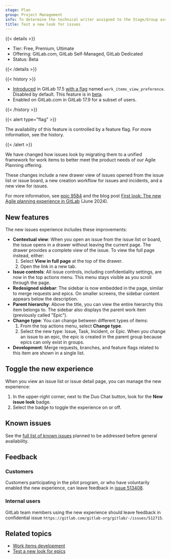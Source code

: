 ```yaml
---
stage: Plan
group: Project Management
info: To determine the technical writer assigned to the Stage/Group associated with this page, see https://handbook.gitlab.com/handbook/product/ux/technical-writing/#assignments
title: Test a new look for issues
---
```


{{< details >}}

- Tier: Free, Premium, Ultimate
- Offering: GitLab.com, GitLab Self-Managed, GitLab Dedicated
- Status: Beta

{{< /details >}}

{{< history >}}

- [Introduced](https://gitlab.com/groups/gitlab-org/-/epics/9584) in GitLab 17.5 [with a flag](../../../administration/feature_flags.md) named `work_items_view_preference`. Disabled by default. This feature is in [beta](../../../policy/development_stages_support.md#beta).
- Enabled on GitLab.com in GitLab 17.9 for a subset of users.

{{< /history >}}

{{< alert type="flag" >}}

The availability of this feature is controlled by a feature flag.
For more information, see the history.

{{< /alert >}}

<!-- When issues as work items are generally available and `work_items_view_preference` flag is removed,
incorporate this content into issues/index.md or managing_issues.md and redirect this page there -->

We have changed how issues look by migrating them to a unified framework for work items to better
meet the product needs of our Agile Planning offering.

These changes include a new drawer view of issues opened from the issue list or issue board, a new creation workflow for issues and incidents, and a new view for issues.

For more information, see [epic 9584](https://gitlab.com/groups/gitlab-org/-/epics/9584) and the
blog post
[First look: The new Agile planning experience in GitLab](https://about.gitlab.com/blog/2024/06/18/first-look-the-new-agile-planning-experience-in-gitlab/) (June 2024).

## New features

The new issues experience includes these improvements:

- **Contextual view**: When you open an issue from the issue list or board, the issue opens in a
  drawer without leaving the current page.
  The drawer provides a complete view of the issue.
  To view the full page instead, either:
  1. Select **View in full page** at the top of the drawer.
  1. Open the link in a new tab.
- **Issue controls**: All issue controls, including confidentiality settings, are now in the top actions menu.
  This menu stays visible as you scroll through the page.
- **Redesigned sidebar**: The sidebar is now embedded in the page, similar to merge requests and epics.
  On smaller screens, the sidebar content appears below the description.
- **Parent hierarchy**: Above the title, you can view the entire hierarchy this item belongs to.
  The sidebar also displays the parent work item (previously called "Epic").
- **Change type**: You can change between different types of items:
  1. From the top actions menu, select **Change type**.
  1. Select the new type: Issue, Task, Incident, or Epic.
     When you change an issue to an epic, the epic is created in the parent group because epics can
     only exist in groups.
- **Development**: Merge requests, branches, and feature flags related to this item are shown in a single list.

## Toggle the new experience

When you view an issue list or issue detail page, you can manage the new experience:

1. In the upper-right corner, next to the Duo Chat button, look for the **New issue look** badge.
1. Select the badge to toggle the experience on or off.

## Known issues

See the [full list of known issues](https://gitlab.com/gitlab-org/gitlab/-/issues/?sort=created_date&state=opened&or%5Blabel_name%5D%5B%5D=work%20items%3A%3Aissues-ga_immediate-follow&or%5Blabel_name%5D%5B%5D=work%20items%3A%3Aga-issues)
planned to be addressed before general availability.

## Feedback

### Customers

Customers participating in the pilot program, or who have voluntarily enabled the new experience, can leave feedback in [issue 513408](https://gitlab.com/gitlab-org/gitlab/-/issues/513408).

### Internal users

GitLab team members using the new experience should leave feedback in confidential issue
`https://gitlab.com/gitlab-org/gitlab/-/issues/512715`.

## Related topics

- [Work items development](../../../development/work_items.md)
- [Test a new look for epics](../../group/epics/epic_work_items.md)
